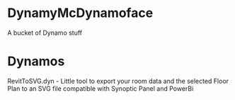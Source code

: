 # DynamyMcDynamoface
A bucket of Dynamo stuff

# Dynamos

RevitToSVG.dyn - Little tool to export your room data and the selected Floor Plan to an SVG file compatible with Synoptic Panel and PowerBi
